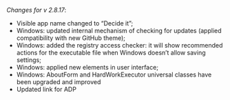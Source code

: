 _Changes for v 2.8.17_:
- Visible app name changed to “Decide it”;
- Windows: updated internal mechanism of checking for updates (applied compatibility with new GitHub theme);
- Windows: added the registry access checker: it will show recommended actions for the executable file when Windows doesn’t allow saving settings;
- Windows: applied new elements in user interface;
- Windows: AboutForm and HardWorkExecutor universal classes have been upgraded and improved
- Updated link for ADP
